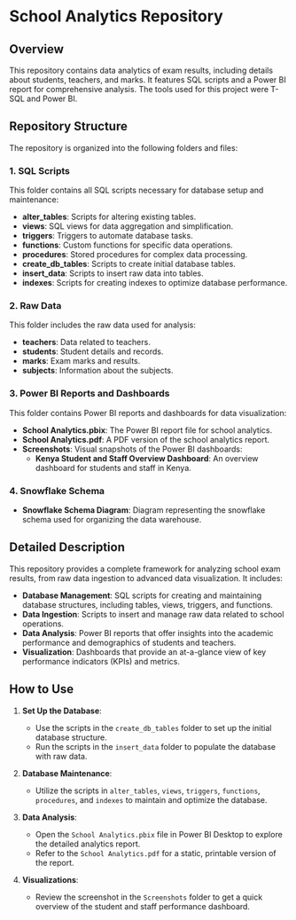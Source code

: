 # School Analytics Repository

## Overview

This repository contains data analytics of exam results, including details about students, teachers, and marks. It features SQL scripts and a Power BI report for comprehensive analysis. The tools used for this project were T-SQL and Power BI.

## Repository Structure

The repository is organized into the following folders and files:

### 1. SQL Scripts
This folder contains all SQL scripts necessary for database setup and maintenance:
- **alter_tables**: Scripts for altering existing tables.
- **views**: SQL views for data aggregation and simplification.
- **triggers**: Triggers to automate database tasks.
- **functions**: Custom functions for specific data operations.
- **procedures**: Stored procedures for complex data processing.
- **create_db_tables**: Scripts to create initial database tables.
- **insert_data**: Scripts to insert raw data into tables.
- **indexes**: Scripts for creating indexes to optimize database performance.

### 2. Raw Data
This folder includes the raw data used for analysis:
- **teachers**: Data related to teachers.
- **students**: Student details and records.
- **marks**: Exam marks and results.
- **subjects**: Information about the subjects.

### 3. Power BI Reports and Dashboards
This folder contains Power BI reports and dashboards for data visualization:
- **School Analytics.pbix**: The Power BI report file for school analytics.
- **School Analytics.pdf**: A PDF version of the school analytics report.
- **Screenshots**: Visual snapshots of the Power BI dashboards:
  - **Kenya Student and Staff Overview Dashboard**: An overview dashboard for students and staff in Kenya.

### 4. Snowflake Schema
- **Snowflake Schema Diagram**: Diagram representing the snowflake schema used for organizing the data warehouse.

## Detailed Description

This repository provides a complete framework for analyzing school exam results, from raw data ingestion to advanced data visualization. It includes:

- **Database Management**: SQL scripts for creating and maintaining database structures, including tables, views, triggers, and functions.
- **Data Ingestion**: Scripts to insert and manage raw data related to school operations.
- **Data Analysis**: Power BI reports that offer insights into the academic performance and demographics of students and teachers.
- **Visualization**: Dashboards that provide an at-a-glance view of key performance indicators (KPIs) and metrics.

## How to Use

1. **Set Up the Database**:
   - Use the scripts in the `create_db_tables` folder to set up the initial database structure.
   - Run the scripts in the `insert_data` folder to populate the database with raw data.

2. **Database Maintenance**:
   - Utilize the scripts in `alter_tables`, `views`, `triggers`, `functions`, `procedures`, and `indexes` to maintain and optimize the database.

3. **Data Analysis**:
   - Open the `School Analytics.pbix` file in Power BI Desktop to explore the detailed analytics report.
   - Refer to the `School Analytics.pdf` for a static, printable version of the report.

4. **Visualizations**:
   - Review the screenshot in the `Screenshots` folder to get a quick overview of the student and staff performance dashboard.
